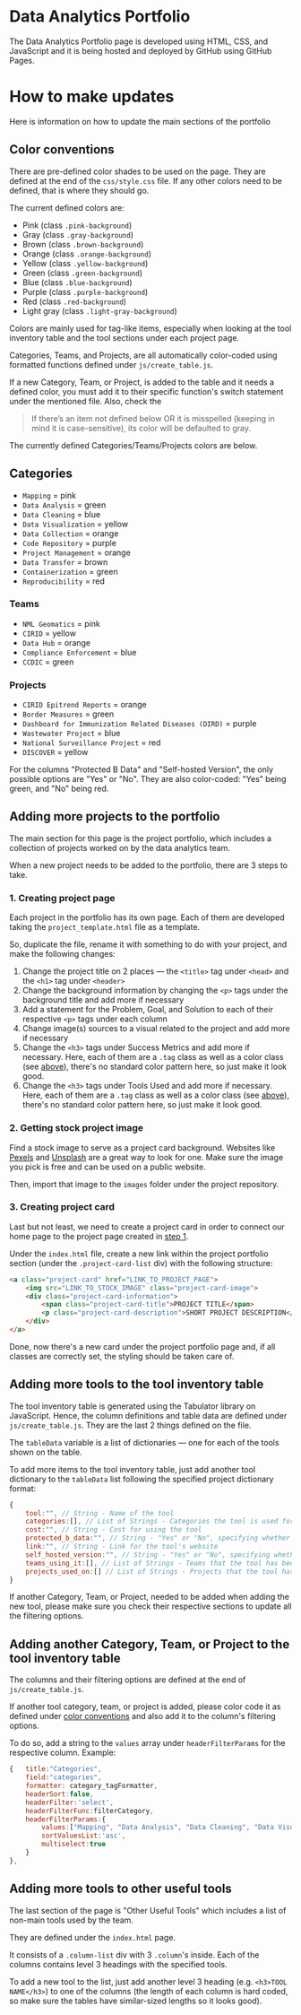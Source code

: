 # Data Analytics Portfolio

The Data Analytics Portfolio page is developed using HTML, CSS, and JavaScript and it is being hosted and deployed by GitHub using GitHub Pages.

# How to make updates

Here is information on how to update the main sections of the portfolio

## Color conventions

There are pre-defined color shades to be used on the page. They are defined at the end of the `css/style.css` file. If any other colors need to be defined, that is where they should go.

The current defined colors are:

- Pink (class `.pink-background`)
- Gray (class `.gray-background`)
- Brown (class `.brown-background`)
- Orange (class `.orange-background`)
- Yellow (class `.yellow-background`)
- Green (class `.green-background`)
- Blue (class `.blue-background`)
- Purple (class `.purple-background`)
- Red (class `.red-background`)
- Light gray (class `.light-gray-background`)

Colors are mainly used for tag-like items, especially when looking at the tool inventory table and the tool sections under each project page.

Categories, Teams, and Projects, are all automatically color-coded using formatted functions defined under `js/create_table.js`.

If a new Category, Team, or Project, is added to the table and it needs a defined color, you must add it to their specific function's switch statement under the mentioned file. Also, check the

> If there’s an item not defined below OR it is misspelled (keeping in mind it is case-sensitive), its color will be defaulted to gray.

The currently defined Categories/Teams/Projects colors are below. 

## Categories

- `Mapping` = pink
- `Data Analysis` = green
- `Data Cleaning` = blue
- `Data Visualization` = yellow
- `Data Collection` = orange
- `Code Repository` = purple
- `Project Management` = orange
- `Data Transfer` = brown
- `Containerization` = green
- `Reproducibility` = red

### Teams

- `NML Geomatics` = pink
- `CIRID` = yellow
- `Data Hub` = orange
- `Compliance Enforcement` = blue
- `CCDIC` = green

### Projects

- `CIRID Epitrend Reports` = orange
- `Border Measures` = green
- `Dashboard for Immunization Related Diseases (DIRD)` = purple
- `Wastewater Project` = blue
- `National Surveillance Project` = red
- `DISCOVER` = yellow

For the columns "Protected B Data" and "Self-hosted Version", the only possible options are "Yes" or "No". They are also color-coded: "Yes" being green, and "No" being red.

## Adding more projects to the portfolio

The main section for this page is the project portfolio, which includes a collection of projects worked on by the data analytics team.

When a new project needs to be added to the portfolio, there are 3 steps to take.

### 1. Creating project page

Each project in the portfolio has its own page. Each of them are developed taking the `project_template.html` file as a template.

So, duplicate the file, rename it with something to do with your project, and make the following changes:

1. Change the project title on 2 places — the `<title>` tag under `<head>` and the `<h1>` tag under `<header>`
2. Change the background information by changing the `<p>` tags under the background title and add more if necessary
3. Add a statement for the Problem, Goal, and Solution to each of their respective `<p>` tags under each column
4. Change image(s) sources to a visual related to the project and add more if necessary
5. Change the `<h3>` tags under Success Metrics and add more if necessary. Here, each of them are a `.tag` class as well as a color class (see [above](#color-conventions)), there's no standard color pattern here, so just make it look good.
6. Change the `<h3>` tags under Tools Used and add more if necessary. Here, each of them are a `.tag` class as well as a color class (see [above](#color-conventions)), there's no standard color pattern here, so just make it look good.

### 2. Getting stock project image

Find a stock image to serve as a project card background. Websites like [Pexels](https://www.pexels.com) and [Unsplash](https://unsplash.com) are a great way to look for one. Make sure the image you pick is free and can be used on a public website.

Then, import that image to the `images` folder under the project repository.

### 3. Creating project card

Last but not least, we need to create a project card in order to connect our home page to the project page created in [step 1](#1-creating-project-page).

Under the `index.html` file, create a new link within the project portfolio section (under the `.project-card-list` div) with the following structure:

```html
<a class="project-card" href="LINK_TO_PROJECT_PAGE">
	<img src="LINK_TO_STOCK_IMAGE" class="project-card-image">
	<div class="project-card-information">
		<span class="project-card-title">PROJECT TITLE</span>
		<p class="project-card-description">SHORT PROJECT DESCRIPTION</p>
	</div>
</a>
```

Done, now there's a new card under the project portfolio page and, if all classes are correctly set, the styling should be taken care of.

## Adding more tools to the tool inventory table

The tool inventory table is generated using the Tabulator library on JavaScript. Hence, the column definitions and table data are defined under `js/create_table.js`. They are the last 2 things defined on the file.

The `tableData` variable is a list of dictionaries — one for each of the tools shown on the table.

To add more items to the tool inventory table, just add another tool dictionary to the `tableData` list following the specified project dictionary format:

```jsx
{
	tool:"", // String - Name of the tool
	categories:[], // List of Strings - Categories the tool is used for (see [above]())
	cost:"", // String - Cost for using the tool
	protected_b_data:"", // String - "Yes" or "No", specifying whether the tool is approved to be used with Protected B Data
	link:"", // String - Link for the tool's website
	self_hosted_version:"", // String - "Yes" or "No", specifying whether the tool has a self-hosted version within the Agency
	teams_using_it:[], // List of Strings - Teams that the tool has been used by (see [above]())
	projects_used_on:[] // List of Strings - Projects that the tool has been used on (see [above]())
}
```

If another Category, Team, or Project, needed to be added when adding the new tool, please make sure you check their respective sections to update all the filtering options.

## Adding another Category, Team, or Project to the tool inventory table

The columns and their filtering options are defined at the end of `js/create_table.js`.

If another tool category, team, or project is added, please color code it as defined under [color conventions](#color-conventions) and also add it to the column's filtering options.

To do so, add a string to the `values` array under `headerFilterParams` for the respective column. Example:

```jsx
{   title:"Categories",
    field:"categories",
    formatter: category_tagFormatter,
    headerSort:false,
    headerFilter:'select',
    headerFilterFunc:filterCategory,
    headerFilterParams:{
        values:["Mapping", "Data Analysis", "Data Cleaning", "Data Visualization", "Data Collection", "Code Repository", "Project Management", "Data Transfer", "Containerization", "Reproducibility"], // ADD NEW CATEGORY TO THIS LIST
        sortValuesList:'asc',
        multiselect:true
    }
},
```

## Adding more tools to other useful tools

The last section of the page is "Other Useful Tools" which includes a list of non-main tools used by the team.

They are defined under the `index.html` page.

It consists of a `.column-list` div with 3 `.column`'s inside. Each of the columns contains level 3 headings with the specified tools.

To add a new tool to the list, just add another level 3 heading (e.g. `<h3>TOOL NAME</h3>`) to one of the columns (the length of each column is hard coded, so make sure the tables have similar-sized lengths so it looks good).